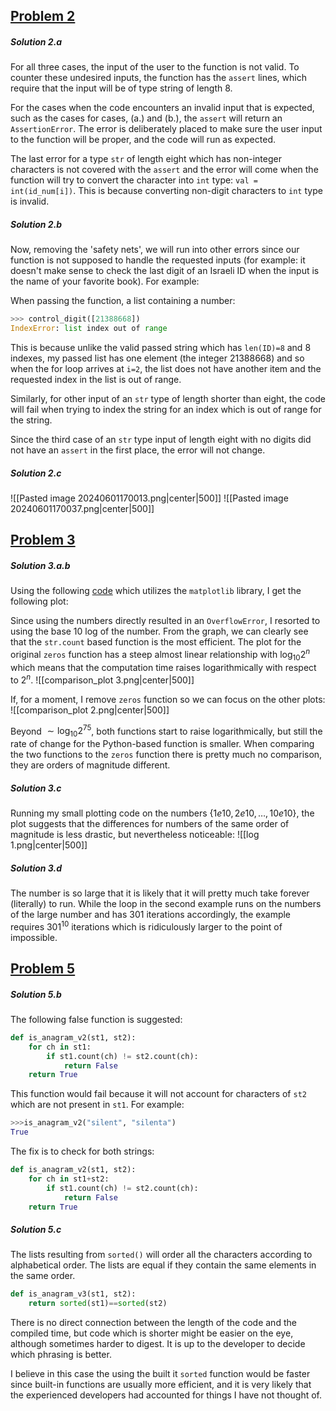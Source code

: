 
## <u>Problem 2</u>
##### Solution 2.a 
For all three cases, the input of the user to the function is not valid. To counter these undesired inputs, the function has the `assert` lines, which require that the input will be of type string of length 8. 

For the cases when the code encounters an invalid input that is expected, such as the cases for cases, (a.) and (b.), the `assert` will return an `AssertionError`. The error is deliberately placed to make sure the user input to the function will be proper, and the code will run as expected. 

The last error for a type `str` of length eight which has non-integer characters is not covered with the `assert` and the error will come when the function will try to convert the character into `int` type: `val = int(id_num[i])`. This is because converting non-digit characters to `int` type is invalid.

##### Solution 2.b
Now, removing the 'safety nets', we will run into other errors since our function is not supposed to handle the requested inputs (for example: it doesn't make sense to check the last digit of an Israeli ID when the input is the name of your favorite book). For example:

When passing the function, a list containing a number:
```python
>>> control_digit([21388668])
IndexError: list index out of range
```

This is because unlike the valid passed string which has `len(ID)=8` and 8 indexes, my passed list has one element (the integer 21388668) and so when the for loop arrives at `i=2`, the list does not have another item and the requested index in the list is out of range.

Similarly, for other input of an `str` type of length shorter than eight, the code will fail when trying to index the string for an index which is out of range for the string.

Since the third case of an `str` type input of length eight with no digits did not have an `assert` in the first place, the error will not change. 

##### Solution 2.c 
![[Pasted image 20240601170013.png|center|500]]
![[Pasted image 20240601170037.png|center|500]]
## <u>Problem 3</u>
##### Solution 3.a.b
Using the following [code](https://github.com/TomBleher/CS10001/blob/main/Pset1/times.py) which utilizes the `matplotlib` library, I get the following plot:

Since using the numbers directly resulted in an `OverflowError`, I resorted to using the base 10 log of the number. From the graph, we can clearly see that the `str.count` based function is the most efficient. The plot for the original `zeros` function has a steep almost linear relationship with $\log_{10}2^n$ which means that the computation time raises logarithmically with respect to $2^{n}$. 
![[comparison_plot 3.png|center|500]]

If, for a moment, I remove `zeros` function so we can focus on the other plots:
![[comparison_plot 2.png|center|500]]

Beyond $\sim\log_{10}2^{75}$, both functions start to raise logarithmically, but still the rate of change for the Python-based function is smaller. When comparing the two functions to the `zeros` function there is pretty much no comparison, they are orders of magnitude different. 

##### Solution 3.c
Running my small plotting code on the numbers $\{1e10, 2e10, \ldots, 10e10\}$, the plot suggests that the differences for numbers of the same order of magnitude is less drastic, but nevertheless noticeable:
![[log 1.png|center|500]]

##### Solution 3.d
The number is so large that it is likely that it will pretty much take forever (literally) to run. While the loop in the second example runs on the numbers of the large number and has $301$ iterations accordingly, the example requires $301^{10}$ iterations which is ridiculously larger to the point of impossible. 

## <u>Problem 5</u>
##### Solution 5.b
The following false function is suggested:
```python
def is_anagram_v2(st1, st2):
    for ch in st1:
        if st1.count(ch) != st2.count(ch):
            return False
    return True
```

This function would fail because it will not account for characters of `st2` which are not present in `st1`. For example:
```python
>>>is_anagram_v2("silent", "silenta")
True
```

The fix is to check for both strings:
```python
def is_anagram_v2(st1, st2):
    for ch in st1+st2:
        if st1.count(ch) != st2.count(ch):
            return False
    return True
```

##### Solution 5.c
The lists resulting from `sorted()` will order all the characters according to alphabetical order. The lists are equal if they contain the same elements in the same order.
```python
def is_anagram_v3(st1, st2):
	return sorted(st1)==sorted(st2)
```

There is no direct connection between the length of the code and the compiled time, but code which is shorter might be easier on the eye, although sometimes harder to digest. It is up to the developer to decide which phrasing is better. 

I believe in this case the using the built it `sorted` function would be faster since built-in functions are usually more efficient, and it is very likely that the experienced developers had accounted for things I have not thought of.

